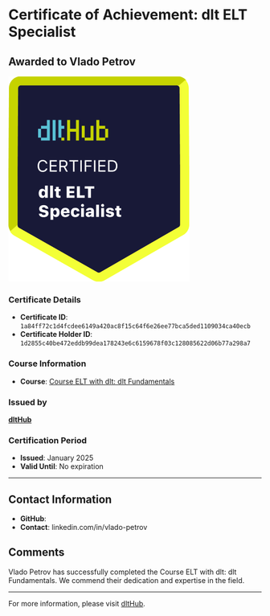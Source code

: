 
# Certificate of Achievement: dlt ELT Specialist

## Awarded to **Vlado Petrov**

![Course Image](../badges/dlt_ELT_specialist.png)

### Certificate Details
- **Certificate ID**: `1a84ff72c1d4fcdee6149a420ac8f15c64f6e26ee77bca5ded1109034ca40ecb`
- **Certificate Holder ID**: `1d2855c40be472eddb99dea178243e6c6159678f03c128085622d06b77a298a7`

### Course Information
- **Course**: [Course ELT with dlt: dlt Fundamentals](https://github.com/dlt-hub/dlthub-education/tree/main/courses/dlt_fundamentals_dec_2024)

### Issued by
[**dltHub**](https://dlthub.com/) 

### Certification Period
- **Issued**: January 2025
- **Valid Until**: No expiration

---

## Contact Information
- **GitHub**: 
- **Contact**: linkedin.com/in/vlado-petrov

## Comments
Vlado Petrov has successfully completed the Course ELT with dlt: dlt Fundamentals. We commend their dedication and expertise in the field.

---

For more information, please visit [dltHub](https://dlthub.com/).
    